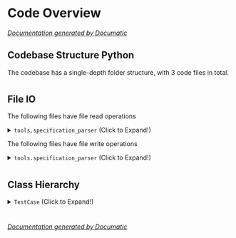 # Code Overview

[_Documentation generated by Documatic_](https://www.documatic.com)

<!---Documatic-section-Codebase Structure Python-start--->
## Codebase Structure Python

The codebase has a single-depth folder structure,
                with 3 code files in total.

# #
<!---Documatic-section-Codebase Structure Python-end--->

<!---Documatic-section-File IO-start--->
## File IO

<!---Documatic-block-file_io-start--->
The following files have file read operations

<!---Documatic-block-tools.specification_parser-start--->
<details>
	<summary><code>tools.specification_parser</code> (Click to Expand!)</summary>

* tools.specification_parser.lint_json_output
* tools.specification_parser.specification_parser
</details>
<!---Documatic-block-tools.specification_parser-end--->

The following files have file write operations

<!---Documatic-block-tools.specification_parser-start--->
<details>
	<summary><code>tools.specification_parser</code> (Click to Expand!)</summary>

* tools.specification_parser.specification_parser: ./specification.json
</details>
<!---Documatic-block-tools.specification_parser-end--->
<!---Documatic-block-file_io-end--->

# #
<!---Documatic-section-File IO-end--->

<!---Documatic-section-Class Hierarchy-start--->
## Class Hierarchy

<!---Documatic-block-TestCase-start--->
<details>
	<summary><code>TestCase</code> (Click to Expand!)</summary>

* tools.specification_parser.specification_parser_test.NewerTestParser
</details>
<!---Documatic-block-TestCase-end--->

# #
<!---Documatic-section-Class Hierarchy-end--->

[_Documentation generated by Documatic_](https://www.documatic.com)